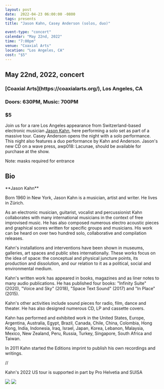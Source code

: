 ```yaml
---
layout: post
date:  2022-04-23 06:00:00 -0800
tags: presents
title: "Jason Kahn, Casey Anderson (solos, duo)"

event-type: "concert"
calendar: "May 22nd, 2022"
time: "7:00pm"
venue: "Coaxial Arts"
location: "Los Angeles, CA"
cost: "$5"
---
```


<h2>May 22nd, 2022, concert</h2>
<h3>[Coaxial Arts](https://coaxialarts.org/), Los Angeles, CA</h3>
<h3>Doors: 630PM, Music: 700PM</h3>
<h3>$5</h3>

Join us for a rare Los Angeles appearance from Switzerland-based electronic musician [Jason Kahn](http://jasonkahn.net/index.html), here performing a solo set as part of a massive tour. Casey Anderson opens the night with a solo performance. This night also features a duo performance by Kahn and Anderson. Jason's new CD on a wave press, awp018: Lacunae, should be available for purchase at the show.

Note: masks required for entrance


<h2>Bio</h2>
**Jason Kahn**

Born 1960 in New York, Jason Kahn is a musician, artist and writer. He lives in Zürich.

As an electronic musician, guitarist, vocalist and percussionist Kahn collaborates with many international musicians in the context of free improvised music. He has also composed numerous electro acoustic pieces and graphical scores written for specific groups and musicians. His work can be heard on over two hundred solo, collaborative and compilation releases.

Kahn's installations and interventions have been shown in museums, galleries, art spaces and public sites internationally. These works focus on the idea of space: the conceptual and physical juncture points, its production and dissolution, and our relation to it as a political, social and environmental medium.

Kahn's written work has appeared in books, magazines and as liner notes to many audio publications. He has published four books: "Infinity Suite" (2020), "Voice and Sky" (2018), "Space Text Sound" (2017) and "In Place" (2015).

Kahn's other activities include sound pieces for radio, film, dance and theater. He has also designed numerous CD, LP and cassette covers.

Kahn has performed and exhibited work in the United States, Europe, Argentina, Australia, Egypt, Brazil, Canada, Chile, China, Colombia, Hong Kong, India, Indonesia, Iraq, Israel, Japan, Korea, Lebanon, Malaysia, Mexico, New Zealand, Peru, Russia, Turkey, Singapore, South Africa and Taiwan.

In 2011 Kahn started the Editions imprint to publish his own recordings and writings.

//

Kahn's 2022 US tour is supported in part by Pro Helvetia and SUISA

![]({{site.url}}/assets/prohelvetia_logo.jpg)
![]({{site.url}}/assets/suisa_logo.jpg)

